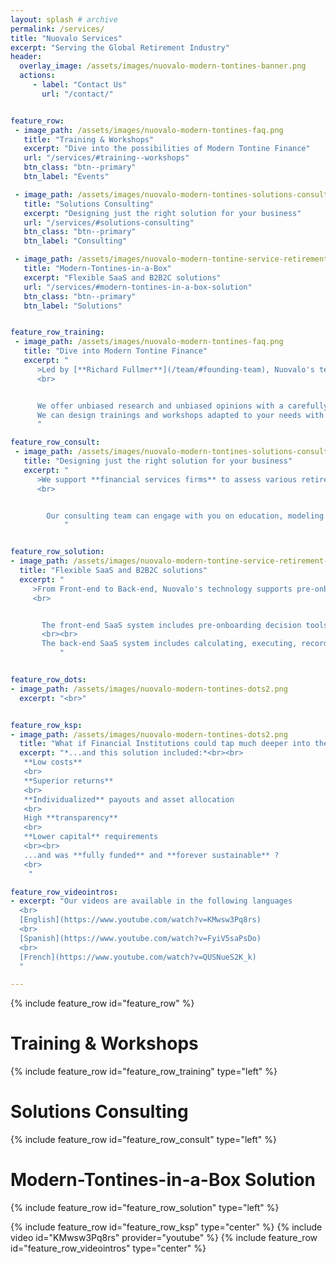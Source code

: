 ```yaml
---
layout: splash # archive
permalink: /services/
title: "Nuovalo Services"
excerpt: "Serving the Global Retirement Industry"
header:
  overlay_image: /assets/images/nuovalo-modern-tontines-banner.png
  actions:
     - label: "Contact Us"
       url: "/contact/"


feature_row:
 - image_path: /assets/images/nuovalo-modern-tontines-faq.png
   title: "Training & Workshops"
   excerpt: "Dive into the possibilities of Modern Tontine Finance"
   url: "/services/#training--workshops"
   btn_class: "btn--primary"
   btn_label: "Events"

 - image_path: /assets/images/nuovalo-modern-tontines-solutions-consulting.png
   title: "Solutions Consulting"
   excerpt: "Designing just the right solution for your business"
   url: "/services/#solutions-consulting"
   btn_class: "btn--primary"
   btn_label: "Consulting"

 - image_path: /assets/images/nuovalo-modern-tontine-service-retirement-industry.png
   title: "Modern-Tontines-in-a-Box"
   excerpt: "Flexible SaaS and B2B2C solutions"
   url: "/services/#modern-tontines-in-a-box-solution"
   btn_class: "btn--primary"
   btn_label: "Solutions"


feature_row_training:
 - image_path: /assets/images/nuovalo-modern-tontines-faq.png
   title: "Dive into Modern Tontine Finance"
   excerpt: "
      >Led by [**Richard Fullmer**](/team/#founding-team), Nuovalo's team is pioneering [**Modern Tontine practical implementation research**](/about/#nuovalo-and-affiliated-research-partners)
      <br>


      We offer unbiased research and unbiased opinions with a carefully crafted blend of actuarial science and investment strategy.
      We can design trainings and workshops adapted to your needs with bespoke thought leadership material.
      "

feature_row_consult:
 - image_path: /assets/images/nuovalo-modern-tontines-solutions-consulting.png
   title: "Designing just the right solution for your business"
   excerpt: "
      >We support **financial services firms** to assess various retirement income approaches, evaluate the pros and cons of **Modern Tontine Finance** relative to other approaches, and **design** workable and sustainable retirement solutions.
      <br>


        Our consulting team can engage with you on education, modeling outcomes, developing asset and product allocation strategies, and designing just the right solution for your business.
            "


feature_row_solution:
- image_path: /assets/images/nuovalo-modern-tontine-service-retirement-industry.png
  title: "Flexible SaaS and B2B2C solutions"
  excerpt: "
     >From Front-end to Back-end, Nuovalo's technology supports pre-onboarding, onboarding, and management of modern longevity risk-sharing solutions with a dedicated SaaS infrastructure.
     <br>


       The front-end SaaS system includes pre-onboarding decision tools (including payout projections), seamless onboarding, dedicated account management, and key information disclosure modules.
       <br><br>
       The back-end SaaS system includes calculating, executing, recording, and reporting of all tontine-related transactions such as new subscriptions, asset allocation modifications, longevity credit reallocations, survival status checks, and benefits payments.  
           "


feature_row_dots:
- image_path: /assets/images/nuovalo-modern-tontines-dots2.png
  excerpt: "<br>"


feature_row_ksp:
- image_path: /assets/images/nuovalo-modern-tontines-dots2.png
  title: "What if Financial Institutions could tap much deeper into the underserved retirement market ?"
  excerpt: "*...and this solution included:*<br><br>
   **Low costs**
   <br>
   **Superior returns**
   <br>
   **Individualized** payouts and asset allocation
   <br>
   High **transparency**
   <br>
   **Lower capital** requirements
   <br><br>
   ...and was **fully funded** and **forever sustainable** ?
   <br>
    "

feature_row_videointros:
- excerpt: "Our videos are available in the following languages
  <br>
  [English](https://www.youtube.com/watch?v=KMwsw3Pq8rs)
  <br>
  [Spanish](https://www.youtube.com/watch?v=FyiV5saPsDo)
  <br>
  [French](https://www.youtube.com/watch?v=QUSNueS2K_k)
  "

---
```



{% include feature_row id="feature_row" %}

# Training & Workshops
{% include feature_row id="feature_row_training" type="left" %}

# Solutions Consulting
{% include feature_row id="feature_row_consult" type="left" %}

# Modern-Tontines-in-a-Box Solution
{% include feature_row id="feature_row_solution" type="left" %}

{% include feature_row id="feature_row_ksp" type="center" %}
{% include video id="KMwsw3Pq8rs" provider="youtube" %}
{% include feature_row id="feature_row_videointros" type="center" %}

